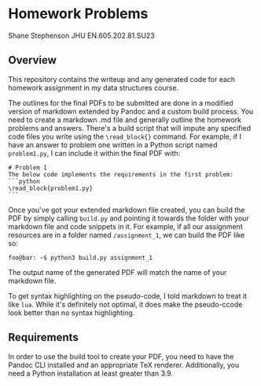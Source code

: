 # Homework Problems
Shane Stephenson
JHU EN.605.202.81.SU23

## Overview
This repository contains the writeup and any generated code for each homework assignment in my data structures course.

The outlines for the final PDFs to be submitted are done in a modified version of markdown extended by Pandoc and a custom build process.  You need to create a markdown .md file and generally outline the homework problems and answers.  There's a build script that will impute any specified code files you write using the `\read_block{}` command.  For example, if I have an answer to problem one written in a Python script named `problem1.py`, I can include it within the final PDF with:
````
# Problem 1
The below code implements the requirements in the first problem:
```python
\read_block{problem1.py}
```
````

Once you've got your extended markdown file created, you can build the PDF by simply calling `build.py` and pointing it towards the folder with your markdown file and code snippets in it.  For example, if all our assignment resources are in a folder named `/assignment_1`, we can build the PDF like so:
```console
foo@bar: ~$ python3 build.py assignment_1
```
The output name of the generated PDF will match the name of your markdown file.

To get syntax highlighting on the pseudo-code, I told markdown to treat it like `lua`.  While it's definitely not optimal, it does make the pseudo-ccode look better than no syntax highlighting.
## Requirements

In order to use the build tool to create your PDF, you need to have the Pandoc CLI installed and an appropriate TeX renderer.  Additionally, you need a Python installation at least greater than 3.9.
